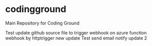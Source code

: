 # codingground
Main Repository for Coding Ground

Test update github source file to trigger webhook on azure function webhook by httptrigger
new update
Test send email notify
update 2
